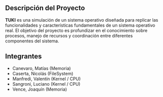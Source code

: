 ## Descripción del Proyecto

**TUKI** es una simulación de un sistema operativo diseñada para replicar las funcionalidades y características fundamentales de un sistema operativo real. El objetivo del proyecto es profundizar en el conocimiento sobre procesos, manejo de recursos y coordinación entre diferentes componentes del sistema.

## Integrantes

- Canevaro, Matías (Memoria)
- Caserta, Nicolás (FileSystem)
- Manfredi, Valentín (Kernel / CPU)
- Sangroni, Luciano (Kernel / CPU)
- Vence, Joaquín (Memoria)
